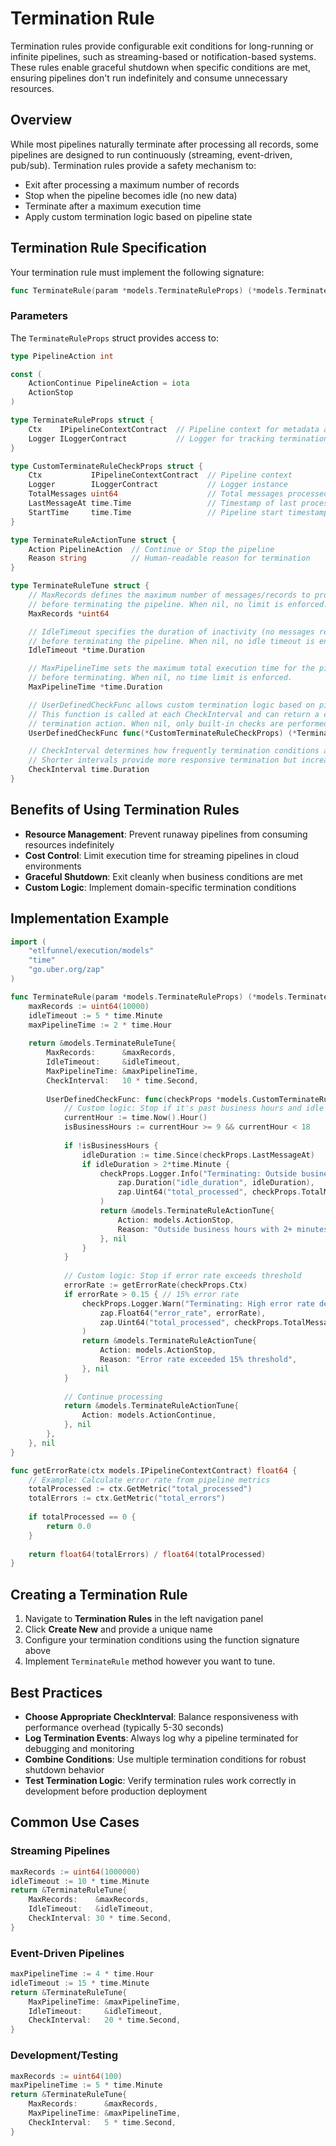 # Termination Rule

Termination rules provide configurable exit conditions for long-running or infinite pipelines, such as streaming-based or notification-based systems. These rules enable graceful shutdown when specific conditions are met, ensuring pipelines don't run indefinitely and consume unnecessary resources.

## Overview

While most pipelines naturally terminate after processing all records, some pipelines are designed to run continuously (streaming, event-driven, pub/sub). Termination rules provide a safety mechanism to:

- Exit after processing a maximum number of records
- Stop when the pipeline becomes idle (no new data)
- Terminate after a maximum execution time
- Apply custom termination logic based on pipeline state

## Termination Rule Specification

Your termination rule must implement the following signature:
```go
func TerminateRule(param *models.TerminateRuleProps) (*models.TerminateRuleTune, error)
```

### Parameters

The `TerminateRuleProps` struct provides access to:
```go
type PipelineAction int

const (
	ActionContinue PipelineAction = iota
	ActionStop
)

type TerminateRuleProps struct {
	Ctx    IPipelineContextContract  // Pipeline context for metadata and operations
	Logger ILoggerContract           // Logger for tracking termination events
}

type CustomTerminateRuleCheckProps struct {
	Ctx           IPipelineContextContract  // Pipeline context
	Logger        ILoggerContract           // Logger instance
	TotalMessages uint64                    // Total messages processed so far
	LastMessageAt time.Time                 // Timestamp of last processed message
	StartTime     time.Time                 // Pipeline start timestamp
}

type TerminateRuleActionTune struct {
	Action PipelineAction  // Continue or Stop the pipeline
	Reason string          // Human-readable reason for termination
}

type TerminateRuleTune struct {
	// MaxRecords defines the maximum number of messages/records to process
	// before terminating the pipeline. When nil, no limit is enforced.
	MaxRecords *uint64

	// IdleTimeout specifies the duration of inactivity (no messages received)
	// before terminating the pipeline. When nil, no idle timeout is enforced.
	IdleTimeout *time.Duration

	// MaxPipelineTime sets the maximum total execution time for the pipeline
	// before terminating. When nil, no time limit is enforced.
	MaxPipelineTime *time.Duration

	// UserDefinedCheckFunc allows custom termination logic based on pipeline state.
	// This function is called at each CheckInterval and can return a custom
	// termination action. When nil, only built-in checks are performed.
	UserDefinedCheckFunc func(*CustomTerminateRuleCheckProps) (*TerminateRuleActionTune, error)

	// CheckInterval determines how frequently termination conditions are evaluated.
	// Shorter intervals provide more responsive termination but increase overhead.
	CheckInterval time.Duration
}
```

## Benefits of Using Termination Rules

- **Resource Management**: Prevent runaway pipelines from consuming resources indefinitely
- **Cost Control**: Limit execution time for streaming pipelines in cloud environments
- **Graceful Shutdown**: Exit cleanly when business conditions are met
- **Custom Logic**: Implement domain-specific termination conditions

## Implementation Example
```go
import (
    "etlfunnel/execution/models"
    "time"
    "go.uber.org/zap"
)

func TerminateRule(param *models.TerminateRuleProps) (*models.TerminateRuleTune, error) {
	maxRecords := uint64(10000)
	idleTimeout := 5 * time.Minute
	maxPipelineTime := 2 * time.Hour
	
	return &models.TerminateRuleTune{
		MaxRecords:      &maxRecords,
		IdleTimeout:     &idleTimeout,
		MaxPipelineTime: &maxPipelineTime,
		CheckInterval:   10 * time.Second,
		
		UserDefinedCheckFunc: func(checkProps *models.CustomTerminateRuleCheckProps) (*models.TerminateRuleActionTune, error) {
			// Custom logic: Stop if it's past business hours and idle for 2 minutes
			currentHour := time.Now().Hour()
			isBusinessHours := currentHour >= 9 && currentHour < 18
			
			if !isBusinessHours {
				idleDuration := time.Since(checkProps.LastMessageAt)
				if idleDuration > 2*time.Minute {
					checkProps.Logger.Info("Terminating: Outside business hours and idle",
						zap.Duration("idle_duration", idleDuration),
						zap.Uint64("total_processed", checkProps.TotalMessages),
					)
					return &models.TerminateRuleActionTune{
						Action: models.ActionStop,
						Reason: "Outside business hours with 2+ minutes idle time",
					}, nil
				}
			}
			
			// Custom logic: Stop if error rate exceeds threshold
			errorRate := getErrorRate(checkProps.Ctx)
			if errorRate > 0.15 { // 15% error rate
				checkProps.Logger.Warn("Terminating: High error rate detected",
					zap.Float64("error_rate", errorRate),
					zap.Uint64("total_processed", checkProps.TotalMessages),
				)
				return &models.TerminateRuleActionTune{
					Action: models.ActionStop,
					Reason: "Error rate exceeded 15% threshold",
				}, nil
			}
			
			// Continue processing
			return &models.TerminateRuleActionTune{
				Action: models.ActionContinue,
			}, nil
		},
	}, nil
}

func getErrorRate(ctx models.IPipelineContextContract) float64 {
	// Example: Calculate error rate from pipeline metrics
	totalProcessed := ctx.GetMetric("total_processed")
	totalErrors := ctx.GetMetric("total_errors")
	
	if totalProcessed == 0 {
		return 0.0
	}
	
	return float64(totalErrors) / float64(totalProcessed)
}
```

## Creating a Termination Rule

1. Navigate to **Termination Rules** in the left navigation panel
2. Click **Create New** and provide a unique name
3. Configure your termination conditions using the function signature above
4. Implement `TerminateRule` method however you want to tune.

## Best Practices

- **Choose Appropriate CheckInterval**: Balance responsiveness with performance overhead (typically 5-30 seconds)
- **Log Termination Events**: Always log why a pipeline terminated for debugging and monitoring
- **Combine Conditions**: Use multiple termination conditions for robust shutdown behavior
- **Test Termination Logic**: Verify termination rules work correctly in development before production deployment

## Common Use Cases

### Streaming Pipelines
```go
maxRecords := uint64(1000000)
idleTimeout := 10 * time.Minute
return &TerminateRuleTune{
    MaxRecords:    &maxRecords,
    IdleTimeout:   &idleTimeout,
    CheckInterval: 30 * time.Second,
}
```

### Event-Driven Pipelines
```go
maxPipelineTime := 4 * time.Hour
idleTimeout := 15 * time.Minute
return &TerminateRuleTune{
    MaxPipelineTime: &maxPipelineTime,
    IdleTimeout:     &idleTimeout,
    CheckInterval:   20 * time.Second,
}
```

### Development/Testing
```go
maxRecords := uint64(100)
maxPipelineTime := 5 * time.Minute
return &TerminateRuleTune{
    MaxRecords:      &maxRecords,
    MaxPipelineTime: &maxPipelineTime,
    CheckInterval:   5 * time.Second,
}
```